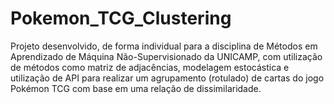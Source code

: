 # Pokemon_TCG_Clustering
Projeto desenvolvido, de forma individual para a disciplina de Métodos em Aprendizado de Máquina Não-Supervisionado da UNICAMP, com utilização de métodos como matriz de adjacências, modelagem estocástica e utilização de API para realizar um agrupamento (rotulado) de cartas do jogo Pokémon TCG com base em uma relação de dissimilaridade.
